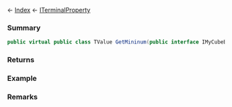 ← [Index](Api-Index) ← [ITerminalProperty<TValue>](Sandbox.ModAPI.Interfaces.ITerminalProperty`1)

### Summary

```csharp
public virtual public class TValue GetMininum(public interface IMyCubeBlock block)
```

### Returns

### Example

### Remarks

